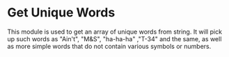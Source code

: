 # Get Unique Words

This module is used to get an array of unique words from string. It will pick up such words as "Ain't", "M&S", "ha-ha-ha" ,"T-34" and the same, as well as more simple words that do not contain various symbols or numbers.
